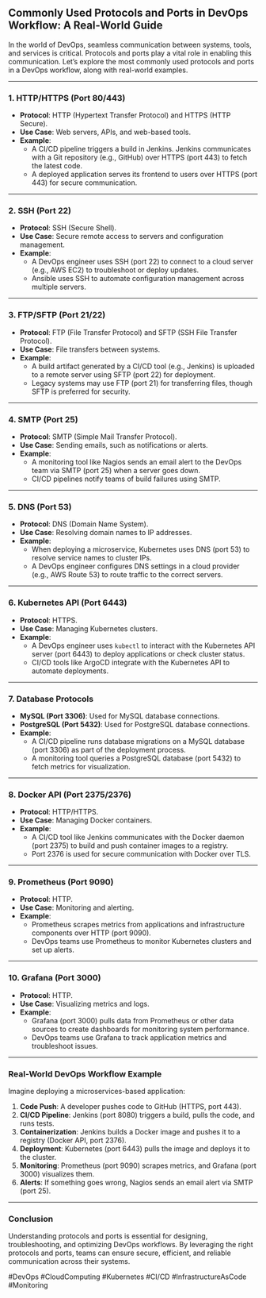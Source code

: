 ## Commonly Used Protocols and Ports in DevOps Workflow: A Real-World Guide

In the world of DevOps, seamless communication between systems, tools, and services is critical. Protocols and ports play a vital role in enabling this communication. Let’s explore the most commonly used protocols and ports in a DevOps workflow, along with real-world examples.

---

### **1. HTTP/HTTPS (Port 80/443)**

- **Protocol**: HTTP (Hypertext Transfer Protocol) and HTTPS (HTTP Secure).
- **Use Case**: Web servers, APIs, and web-based tools.
- **Example**:
  - A CI/CD pipeline triggers a build in Jenkins. Jenkins communicates with a Git repository (e.g., GitHub) over HTTPS (port 443) to fetch the latest code.
  - A deployed application serves its frontend to users over HTTPS (port 443) for secure communication.

---

### **2. SSH (Port 22)**

- **Protocol**: SSH (Secure Shell).
- **Use Case**: Secure remote access to servers and configuration management.
- **Example**:
  - A DevOps engineer uses SSH (port 22) to connect to a cloud server (e.g., AWS EC2) to troubleshoot or deploy updates.
  - Ansible uses SSH to automate configuration management across multiple servers.

---

### **3. FTP/SFTP (Port 21/22)**

- **Protocol**: FTP (File Transfer Protocol) and SFTP (SSH File Transfer Protocol).
- **Use Case**: File transfers between systems.
- **Example**:
  - A build artifact generated by a CI/CD tool (e.g., Jenkins) is uploaded to a remote server using SFTP (port 22) for deployment.
  - Legacy systems may use FTP (port 21) for transferring files, though SFTP is preferred for security.

---

### **4. SMTP (Port 25)**

- **Protocol**: SMTP (Simple Mail Transfer Protocol).
- **Use Case**: Sending emails, such as notifications or alerts.
- **Example**:
  - A monitoring tool like Nagios sends an email alert to the DevOps team via SMTP (port 25) when a server goes down.
  - CI/CD pipelines notify teams of build failures using SMTP.

---

### **5. DNS (Port 53)**

- **Protocol**: DNS (Domain Name System).
- **Use Case**: Resolving domain names to IP addresses.
- **Example**:
  - When deploying a microservice, Kubernetes uses DNS (port 53) to resolve service names to cluster IPs.
  - A DevOps engineer configures DNS settings in a cloud provider (e.g., AWS Route 53) to route traffic to the correct servers.

---

### **6. Kubernetes API (Port 6443)**

- **Protocol**: HTTPS.
- **Use Case**: Managing Kubernetes clusters.
- **Example**:
  - A DevOps engineer uses `kubectl` to interact with the Kubernetes API server (port 6443) to deploy applications or check cluster status.
  - CI/CD tools like ArgoCD integrate with the Kubernetes API to automate deployments.

---

### **7. Database Protocols**

- **MySQL (Port 3306)**: Used for MySQL database connections.
- **PostgreSQL (Port 5432)**: Used for PostgreSQL database connections.
- **Example**:
  - A CI/CD pipeline runs database migrations on a MySQL database (port 3306) as part of the deployment process.
  - A monitoring tool queries a PostgreSQL database (port 5432) to fetch metrics for visualization.

---

### **8. Docker API (Port 2375/2376)**

- **Protocol**: HTTP/HTTPS.
- **Use Case**: Managing Docker containers.
- **Example**:
  - A CI/CD tool like Jenkins communicates with the Docker daemon (port 2375) to build and push container images to a registry.
  - Port 2376 is used for secure communication with Docker over TLS.

---

### **9. Prometheus (Port 9090)**

- **Protocol**: HTTP.
- **Use Case**: Monitoring and alerting.
- **Example**:
  - Prometheus scrapes metrics from applications and infrastructure components over HTTP (port 9090).
  - DevOps teams use Prometheus to monitor Kubernetes clusters and set up alerts.

---

### **10. Grafana (Port 3000)**

- **Protocol**: HTTP.
- **Use Case**: Visualizing metrics and logs.
- **Example**:
  - Grafana (port 3000) pulls data from Prometheus or other data sources to create dashboards for monitoring system performance.
  - DevOps teams use Grafana to track application metrics and troubleshoot issues.

---

### **Real-World DevOps Workflow Example**

Imagine deploying a microservices-based application:

1. **Code Push**: A developer pushes code to GitHub (HTTPS, port 443).
2. **CI/CD Pipeline**: Jenkins (port 8080) triggers a build, pulls the code, and runs tests.
3. **Containerization**: Jenkins builds a Docker image and pushes it to a registry (Docker API, port 2376).
4. **Deployment**: Kubernetes (port 6443) pulls the image and deploys it to the cluster.
5. **Monitoring**: Prometheus (port 9090) scrapes metrics, and Grafana (port 3000) visualizes them.
6. **Alerts**: If something goes wrong, Nagios sends an email alert via SMTP (port 25).

---

### **Conclusion**

Understanding protocols and ports is essential for designing, troubleshooting, and optimizing DevOps workflows. By leveraging the right protocols and ports, teams can ensure secure, efficient, and reliable communication across their systems.

#DevOps #CloudComputing #Kubernetes #CI/CD #InfrastructureAsCode #Monitoring
